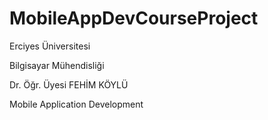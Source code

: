 # MobileAppDevCourseProject
 
Erciyes Üniversitesi 

Bilgisayar Mühendisliği

Dr. Öğr. Üyesi FEHİM KÖYLÜ

Mobile Application Development
